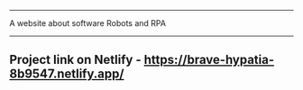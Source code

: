 **********************************

A website about software Robots and RPA

**********************************
## Project link on Netlify - https://brave-hypatia-8b9547.netlify.app/
